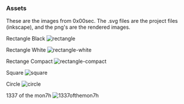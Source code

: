 ### Assets
These are the images from 0x00sec. The .svg files are the project files (inkscape), and the png's are the rendered images.

Rectangle Black
![rectangle](https://gitlab.s-3.tech/pry0cc/site-assets/raw/master/rectangle-black.png)

Rectangle White
![rectangle-white](https://gitlab.s-3.tech/pry0cc/site-assets/raw/master/rectangle-white.png)

Rectange Compact
![rectangle-compact](https://gitlab.s-3.tech//ry0cc/site-assets/raw/master/rectangle-compact-black.png)

Square
![square](https://gitlab.s-3.tech/pry0cc/site-assets/raw/master/square-large-mk4.png)

Circle
![circle](https://gitlab.s-3.tech/pry0cc/site-assets/raw/master/circle-large.png)

1337 of the mon7h
![1337ofthemon7h](https://gitlab.s-3.tech/pry0cc/site-assets/raw/master/1337ofthemon7h.png)